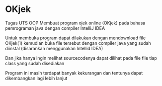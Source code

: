 # OKjek
Tugas UTS OOP
Membuat program ojek online (OKjek) pada bahasa pemrograman java
dengan compiler IntelliJ IDEA

Untuk membuka program dapat dilakukan dengan mendownload file OKjek(1) 
kemudian buka file tersebut dengan compiler java yang sudah diinstal (disarankan menggunakan Intellid IDEA)

Dan jika hanya ingin melihat sourcecodenya dapat dilihat pada file file tiap class yang sudah disediakan

Program ini masih terdapat banyak kekurangan
dan tentunya dapat dikembangkan lagi lebih lanjut
